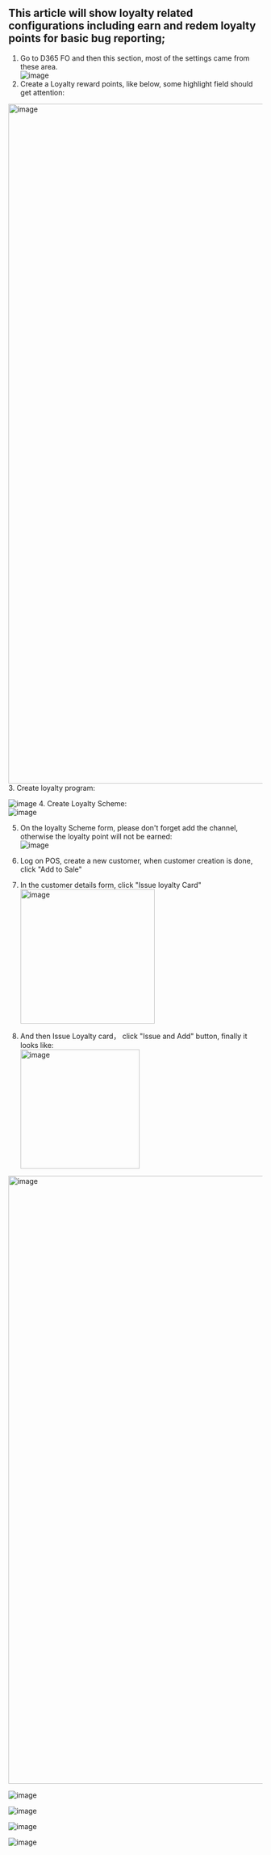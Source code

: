 ## This article will show loyalty related configurations including earn and redem loyalty points for basic bug reporting;
1. Go to D365 FO and then this section, most of the settings came from these area.<br/>
![image](https://github.com/zhangguanghuib/NewCommerceSDK/assets/14832260/2c32a5d1-0af0-4c36-a3c5-177e84002df7)
2. Create a  Loyalty reward points, like below, some highlight field should get attention:<br/>          
<img width="1345" alt="image" src="https://github.com/zhangguanghuib/NewCommerceSDK/assets/14832260/08470036-b093-4307-81f0-61690e65e174">
3. Create loyalty program:<br/>

![image](https://github.com/zhangguanghuib/NewCommerceSDK/assets/14832260/2c079295-d199-41aa-8c4e-f8bed3490d0d)
4. Create Loyalty Scheme:<br/>
![image](https://github.com/zhangguanghuib/NewCommerceSDK/assets/14832260/a27e8dc7-bec6-45b0-a690-2f59e115a397)

5.  On the loyalty Scheme form, please don't forget add the channel, otherwise the loyalty point will not be earned:<br/>
![image](https://github.com/zhangguanghuib/NewCommerceSDK/assets/14832260/361a17e6-eaf6-4753-9bc6-35c16c980403)

6.  Log on POS,  create a new customer, when customer creation is done,  click "Add to Sale"<br/>
7.  In the customer details form, click "Issue loyalty Card" <br/>
<img width="266" alt="image" src="https://github.com/zhangguanghuib/NewCommerceSDK/assets/14832260/0e49be60-9510-4da1-a95e-eaac7e52564d"><br/>

8.  And then Issue Loyalty card， click  "Issue and Add" button, finally it looks like:<br/>
<img width="236" alt="image" src="https://github.com/zhangguanghuib/NewCommerceSDK/assets/14832260/d7c65e1f-1c5b-4c5b-9e90-ad00396e591d"><br/>

<img width="1203" alt="image" src="https://github.com/zhangguanghuib/NewCommerceSDK/assets/14832260/947b7639-7923-4488-9670-5f443cc69c8d">

![image](https://github.com/zhangguanghuib/NewCommerceSDK/assets/14832260/a0d2c129-a492-474b-973f-f250efb59068)

![image](https://github.com/zhangguanghuib/NewCommerceSDK/assets/14832260/dff96211-aa92-4fed-ab99-30a3a82cb9b0)

![image](https://github.com/zhangguanghuib/NewCommerceSDK/assets/14832260/d4e396e2-b20b-4f71-8123-cb8e405754d9)

![image](https://github.com/zhangguanghuib/NewCommerceSDK/assets/14832260/1f44cb39-4b6d-499d-bfc0-8793dba2e644)


